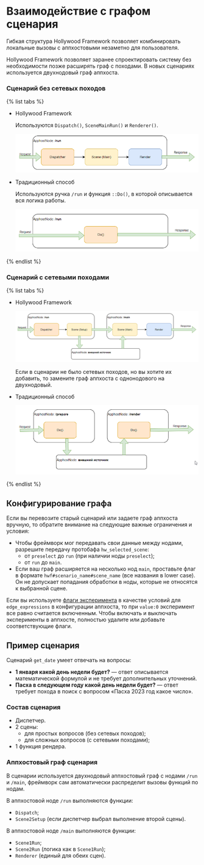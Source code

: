 # Взаимодействие с графом сценария

Гибкая структура Hollywood Framework позволяет комбинировать локальные вызовы с аппхостовыми незаметно для пользователя.

Hollywood Framework позволяет заранее спроектировать систему без необходимости позже расширять граф с походами. В новых сценариях используется двухнодовый граф аппхоста.

### Сценарий без сетевых походов

{% list tabs %}

- Hollywood Framework

  Используются `Dispatch()`, `SceneMainRun()` и `Renderer()`.

  ![](../_assets/hollywoodf_1node.png)

- Традиционный способ

  Используются ручка `/run` и функция `::Do()`, в которой описывается вся логика работы.

  ![](../_assets/hollywood_1node.png)

{% endlist %}


### Сценарий с сетевыми походами

{% list tabs %}

- Hollywood Framework

  ![](../_assets/hollywoodf_2node.png)

  Если в сценарии не было сетевых походов, но вы хотите их добавить, то замените граф аппхоста с однонодового на двухнодовый. 

- Традиционный способ

  ![](../_assets/hollywood_2node.png)

{% endlist %}

## Конфигурирование графа

Если вы перевозите старый сценарий или задаете граф аппхоста вручную, то обратите внимание на следующие важные ограничения и условия:

* Чтобы фреймворк мог передавать свои данные между нодами, разрешите передачу протобафа `hw_selected_scene`:
  * от `preselect` до `run` (при наличии ноды `preselect`);
  * от `run` до `main`.
* Если ваш граф расширяется на несколько нод `main`, проставьте флаг в формате `hwf#scenario_name#scene_name` (все названия в lower case). Он не допускает попадания обработки в ноды, которые не относятся к выбранной сцене.

Если вы используете [флаги эксперимента](../main/flags.md) в качестве условий для `edge_expressions` в конфигурации аппхоста, то при `value:0` эксперимент все равно считается включенным. Чтобы включать и выключать эксперименты в аппхосте, полностью удалите или добавьте соответствующие флаги.

## Пример сценария

Сценарий `get_date` умеет отвечать на вопросы:
* **1 января какой день недели будет?** — ответ описывается математической формулой и не требует дополнительных уточнений.
* **Пасха в следующем году какой день недели будет?** — ответ требует похода в поиск с вопросом «Пасха 2023 год какое число».


### Состав сценария

* Диспетчер.
* 2 сцены:
    * для простых вопросов (без сетевых походов);
    * для сложных вопросов (с сетевыми походами);
* 1 функция рендера.

### Аппхостовый граф сценария

В сценарии используется двухнодовый аппхостовый граф с нодами `/run` и `/main`, фреймворк сам автоматически распределит вызовы функций по нодам.

В аппхостовой ноде `/run` выполняются функции:
* `Dispatch`;
* `Scene2Setup` (если диспетчер выбрал выполнение второй сцены).

В аппхостовой ноде `/main` выполняются функции:
* `Scene1Run`;
* `Scene2Run` (логика как в `Scene1Run`);
* `Renderer` (единый для обеих сцен).